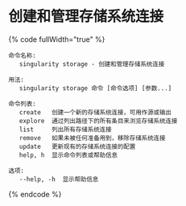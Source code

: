 # 创建和管理存储系统连接

{% code fullWidth="true" %}
```
命令名称:
   singularity storage - 创建和管理存储系统连接

用法:
   singularity storage 命令 [命令选项] [参数...]

命令列表:
   create   创建一个新的存储系统连接，可用作源或输出
   explore  通过列出路径下的所有条目来浏览存储系统连接
   list     列出所有存储系统连接
   remove   如果未被任何准备用到，移除存储系统连接
   update   更新现有的存储系统连接的配置
   help, h  显示命令列表或帮助信息

选项:
   --help, -h  显示帮助信息
```
{% endcode %}